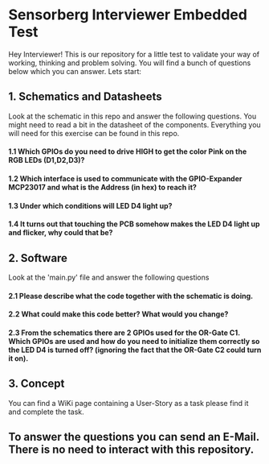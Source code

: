 # Sensorberg Interviewer Embedded Test
Hey Interviewer! This is our repository for a little test to validate your way of working, thinking and problem solving.
You will find a bunch of questions below which you can answer.
Lets start:

## 1. Schematics and Datasheets
Look at the schematic in this repo and answer the following questions. You might need to read a bit in the datasheet of the components.
Everything you will need for this exercise can be found in this repo.

#### 1.1 Which GPIOs do you need to drive HIGH to get the color Pink on the RGB LEDs (D1,D2,D3)?

#### 1.2 Which interface is used to communicate with the GPIO-Expander MCP23017 and what is the Address (in hex) to reach it?

#### 1.3 Under which conditions will LED D4 light up?

#### 1.4 It turns out that touching the PCB somehow makes the LED D4 light up and flicker, why could that be?

## 2. Software
Look at the 'main.py' file and answer the following questions

#### 2.1 Please describe what the code together with the schematic is doing.

#### 2.2 What could make this code better? What would you change?

#### 2.3 From the schematics there are 2 GPIOs used for the OR-Gate C1. Which GPIOs are used and how do you need to initialize them correctly so the LED D4 is turned off? (ignoring the fact that the OR-Gate C2 could turn it on). 

## 3. Concept
You can find a WiKi page containing a User-Story as a task please find it and complete the task.


## To answer the questions you can send an E-Mail. There is no need to interact with this repository.
